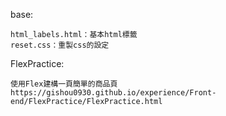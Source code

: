 base:
	
	html_labels.html：基本html標籤
	reset.css：重製css的設定

FlexPractice:

	使用Flex建構一頁簡單的商品頁
	https://gishou0930.github.io/experience/Front-end/FlexPractice/FlexPractice.html
	